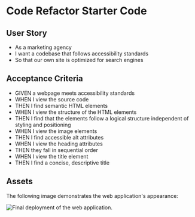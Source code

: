 # Code Refactor Starter Code

## User Story

* As a marketing agency
* I want a codebase that follows accessibility standards
* So that our own site is optimized for search engines

## Acceptance Criteria

* GIVEN a webpage meets accessibility standards
* WHEN I view the source code
* THEN I find semantic HTML elements
* WHEN I view the structure of the HTML elements
* THEN I find that the elements follow a logical structure independent of styling and positioning
* WHEN I view the image elements
* THEN I find accessible alt attributes
* WHEN I view the heading attributes
* THEN they fall in sequential order
* WHEN I view the title element
* THEN I find a concise, descriptive title

## Assets

The following image demonstrates the web application's appearance:

![Final deployment of the web application.](./assets/hw1.png)